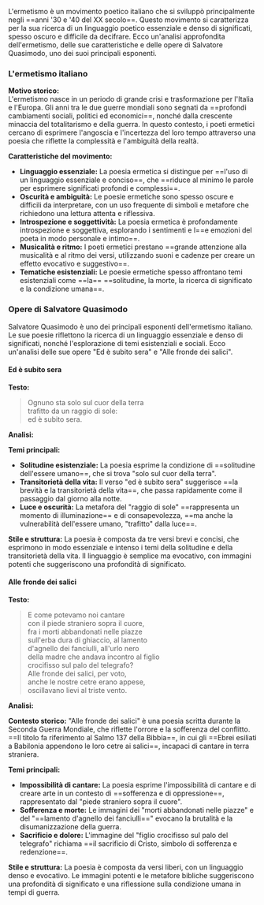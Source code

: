L'ermetismo è un movimento poetico italiano che si sviluppò principalmente negli ==anni '30 e '40 del XX secolo==. Questo movimento si caratterizza per la sua ricerca di un linguaggio poetico essenziale e denso di significati, spesso oscuro e difficile da decifrare. Ecco un'analisi approfondita dell'ermetismo, delle sue caratteristiche e delle opere di Salvatore Quasimodo, uno dei suoi principali esponenti.

  

### L'ermetismo italiano

  

**Motivo storico:**  
L'ermetismo nasce in un periodo di grande crisi e trasformazione per l'Italia e l'Europa. Gli anni tra le due guerre mondiali sono segnati da ==profondi cambiamenti sociali, politici ed economici==, nonché dalla crescente minaccia del totalitarismo e della guerra. In questo contesto, i poeti ermetici cercano di esprimere l'angoscia e l'incertezza del loro tempo attraverso una poesia che riflette la complessità e l'ambiguità della realtà.

  

**Caratteristiche del movimento:**

  

- **Linguaggio essenziale:** La poesia ermetica si distingue per ==l'uso di un linguaggio essenziale e conciso==, che ==riduce al minimo le parole per esprimere significati profondi e complessi==.
- **Oscurità e ambiguità:** Le poesie ermetiche sono spesso oscure e difficili da interpretare, con un uso frequente di simboli e metafore che richiedono una lettura attenta e riflessiva.
- **Introspezione e soggettività:** La poesia ermetica è profondamente introspezione e soggettiva, esplorando i sentimenti e l==e emozioni del poeta in modo personale e intimo==.
- **Musicalità e ritmo:** I poeti ermetici prestano ==grande attenzione alla musicalità e al ritmo dei versi, utilizzando suoni e cadenze per creare un effetto evocativo e suggestivo==.
- **Tematiche esistenziali:** Le poesie ermetiche spesso affrontano temi esistenziali come ==la== ==solitudine, la morte, la ricerca di significato e la condizione umana==.

  

### Opere di Salvatore Quasimodo

  

Salvatore Quasimodo è uno dei principali esponenti dell'ermetismo italiano. Le sue poesie riflettono la ricerca di un linguaggio essenziale e denso di significati, nonché l'esplorazione di temi esistenziali e sociali. Ecco un'analisi delle sue opere "Ed è subito sera" e "Alle fronde dei salici".

  

#### Ed è subito sera

  

**Testo:**

  

> Ognuno sta solo sul cuor della terra  
> trafitto da un raggio di sole:  
> ed è subito sera.

**Analisi:**

  

**Temi principali:**

  

- **Solitudine esistenziale:** La poesia esprime la condizione di ==solitudine dell'essere umano==, che si trova "solo sul cuor della terra".
- **Transitorietà della vita:** Il verso "ed è subito sera" suggerisce ==la brevità e la transitorietà della vita==, che passa rapidamente come il passaggio dal giorno alla notte.
- **Luce e oscurità:** La metafora del "raggio di sole" ==rappresenta un momento di illuminazione== e di consapevolezza, ==ma anche la vulnerabilità dell'essere umano, "trafitto" dalla luce==.

  

**Stile e struttura:** La poesia è composta da tre versi brevi e concisi, che esprimono in modo essenziale e intenso i temi della solitudine e della transitorietà della vita. Il linguaggio è semplice ma evocativo, con immagini potenti che suggeriscono una profondità di significato.

  

#### Alle fronde dei salici

  

**Testo:**

  

> E come potevamo noi cantare  
> con il piede straniero sopra il cuore,  
> fra i morti abbandonati nelle piazze  
> sull'erba dura di ghiaccio, al lamento  
> d'agnello dei fanciulli, all'urlo nero  
> della madre che andava incontro al figlio  
> crocifisso sul palo del telegrafo?  
> Alle fronde dei salici, per voto,  
> anche le nostre cetre erano appese,  
> oscillavano lievi al triste vento.

**Analisi:**

  

**Contesto storico:** "Alle fronde dei salici" è una poesia scritta durante la Seconda Guerra Mondiale, che riflette l'orrore e la sofferenza del conflitto. ==Il titolo fa riferimento al Salmo 137 della Bibbia==, in cui gli ==Ebrei esiliati a Babilonia appendono le loro cetre ai salici==, incapaci di cantare in terra straniera.

  

**Temi principali:**

  

- **Impossibilità di cantare:** La poesia esprime l'impossibilità di cantare e di creare arte in un contesto di ==sofferenza e di oppressione==, rappresentato dal "piede straniero sopra il cuore".
- **Sofferenza e morte:** Le immagini dei "morti abbandonati nelle piazze" e del "==lamento d'agnello dei fanciulli==" evocano la brutalità e la disumanizzazione della guerra.
- **Sacrificio e dolore:** L'immagine del "figlio crocifisso sul palo del telegrafo" richiama ==il sacrificio di Cristo, simbolo di sofferenza e redenzione==.

  

**Stile e struttura:** La poesia è composta da versi liberi, con un linguaggio denso e evocativo. Le immagini potenti e le metafore bibliche suggeriscono una profondità di significato e una riflessione sulla condizione umana in tempi di guerra.